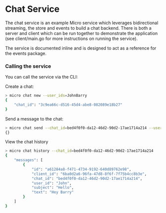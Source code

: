 # Chat Service

The chat service is an example Micro service which leverages bidirectional streaming, the store and events to build a chat backend. There is both a server and client which can be run together to demonstrate the application (see client/main.go for more instructions on running the service).

The service is documented inline and is designed to act as a reference for the events package.

### Calling the service

You can call the service via the CLI:

Create a chat:
```bash
> micro chat new --user_ids=JohnBarry
{
	"chat_id": "3c9ea66c-d516-45d4-abe8-082089e18b27"
}
```

Send a message to the chat:
```bash
> micro chat send --chat_id=bed4f0f0-da12-46d2-90d2-17ae1714a214 --user_id=John --subject=Hello --text='Hey Barry'
{}
```

View the chat history
```bash
> micro chat history --chat_id=bed4f0f0-da12-46d2-90d2-17ae1714a214
{
	"messages": [
		{
			"id": "a61284a8-f471-4734-9192-640d89762e98",
			"client_id": "6ba0d2a6-96fa-47d8-8f6f-7f75b4cc8b3e",
			"chat_id": "bed4f0f0-da12-46d2-90d2-17ae1714a214",
			"user_id": "John",
			"subject": "Hello",
			"text": "Hey Barry"
		}
	]
}
```